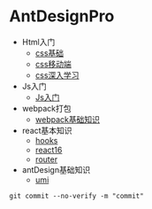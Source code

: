 # AntDesignPro



* Html入门
  * [css基础](doc/css-pc.md)
  * [css移动端](doc/css-mobile.md)
  * [css深入学习](doc/css-pro.md)
* Js入门
  * [Js入门](doc/js.md)
* webpack打包
  * [webpack基础知识](doc/webpack.md)
* react基本知识
  * [hooks](doc/hooks.md)
  * [react16](doc/react16.md)
  * [router](doc/router.md)
* antDesign基础知识
  * [umi](https://umijs.org/zh/guide/)





```shell
git commit --no-verify -m "commit"
	
```

